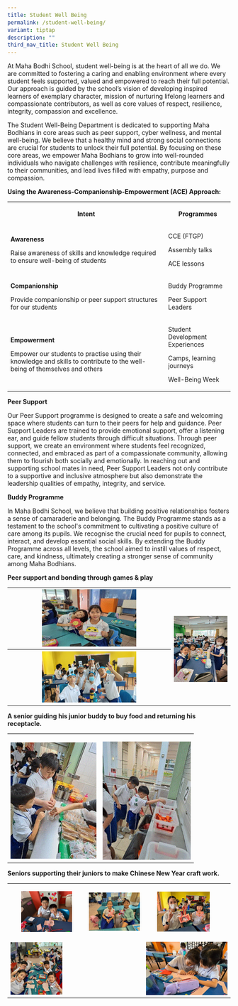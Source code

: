 ```yaml
---
title: Student Well Being
permalink: /student-well-being/
variant: tiptap
description: ""
third_nav_title: Student Well Being
---
```

<p>At Maha Bodhi School, student well-being is at the heart of all we do.
We are committed to fostering a caring and enabling environment where every
student feels supported, valued and empowered to reach their full potential.
Our approach is guided by the school’s vision of developing inspired learners
of exemplary character, mission of nurturing lifelong learners and compassionate
contributors, as well as core values of respect, resilience, integrity,
compassion and excellence.</p>
<p>The Student Well-Being Department is dedicated to supporting Maha Bodhians
in core areas such as peer support, cyber wellness, and mental well-being.
We believe that a healthy mind and strong social connections are crucial
for students to unlock their full potential. By focusing on these core
areas, we empower Maha Bodhians to grow into well-rounded individuals who
navigate challenges with resilience, contribute meaningfully to their communities,
and lead lives filled with empathy, purpose and compassion.</p>
<p><strong>Using the Awareness-Companionship-Empowerment (ACE) Approach:</strong>
</p>
<table style="minWidth: 75px">
<colgroup>
<col>
<col>
<col>
</colgroup>
<tbody>
<tr>
<th rowspan="1" colspan="2">
<p>Intent</p>
</th>
<th rowspan="1" colspan="1">
<p>Programmes</p>
</th>
</tr>
<tr>
<td rowspan="1" colspan="2">
<p><strong>Awareness</strong>
</p>
<p>Raise awareness of skills and knowledge required to ensure well-being
of students</p>
</td>
<td rowspan="1" colspan="1">
<p>CCE (FTGP)</p>
<p>Assembly talks</p>
<p>ACE lessons</p>
</td>
</tr>
<tr>
<td rowspan="1" colspan="2">
<p><strong>Companionship</strong>
</p>
<p>Provide companionship or peer support structures for our students</p>
</td>
<td rowspan="1" colspan="1">
<p>Buddy Programme</p>
<p>Peer Support Leaders</p>
</td>
</tr>
<tr>
<td rowspan="1" colspan="2">
<p><strong>Empowerment</strong>
</p>
<p>Empower our students to practise using their knowledge and skills to contribute
to the well-being of themselves and others</p>
</td>
<td rowspan="1" colspan="1">
<p>Student Development Experiences</p>
<p>Camps, learning journeys</p>
<p>Well-Being Week</p>
<p></p>
</td>
</tr>
</tbody>
</table>
<p><strong>Peer Support</strong>
</p>
<p>Our Peer Support programme is designed to create a safe and welcoming
space where students can turn to their peers for help and guidance. Peer
Support Leaders are trained to provide emotional support, offer a listening
ear, and guide fellow students through difficult situations. Through peer
support, we create an environment where students feel recognized, connected,
and embraced as part of a compassionate community, allowing them to flourish
both socially and emotionally. In reaching out and supporting school mates
in need, Peer Support Leaders not only contribute to a supportive and inclusive
atmosphere but also demonstrate the leadership qualities of empathy, integrity,
and service.</p>
<p></p>
<p><strong>Buddy Programme</strong>
</p>
<p>In Maha Bodhi School, we believe that building positive relationships
fosters a sense of camaraderie and belonging. The Buddy Programme stands
as a testament to the school's commitment to cultivating a positive culture
of care among its pupils. We recognise the crucial need for pupils to connect,
interact, and develop essential social skills. By extending the Buddy Programme
across all levels, the school aimed to instill values of respect, care,
and kindness, ultimately creating a stronger sense of community among Maha
Bodhians.</p>
<p><strong>Peer support and bonding through games &amp; play</strong>
</p>
<table style="minWidth: 50px">
<colgroup>
<col>
<col>
</colgroup>
<tbody>
<tr>
<th rowspan="1" colspan="1">
<div class="isomer-image-wrapper">
<img style="width: 60%;" height="auto" width="100%" alt="" src="/images/Buudy_Programme_Picture_1.gif">
</div>
</th>
<th rowspan="3" colspan="1">
<p></p>
<div class="isomer-image-wrapper">
<img style="width: 100%;" height="auto" width="100%" alt="" src="/images/Buudy_Programme_Picture_3.gif">
</div>
</th>
</tr>
<tr>
<th rowspan="2" colspan="1">
<div class="isomer-image-wrapper">
<img style="width: 60%;" height="auto" width="100%" alt="" src="/images/Buudy_Programme_Picture_2.gif">
</div>
</th>
</tr>
<tr></tr>
</tbody>
</table>
<p></p>
<p><strong>A senior guiding his junior buddy to buy food and returning his receptacle.</strong>
</p>
<table style="minWidth: 50px">
<colgroup>
<col>
<col>
</colgroup>
<tbody>
<tr>
<th rowspan="1" colspan="1">
<p></p>
<div class="isomer-image-wrapper">
<img style="width: 100%;" height="auto" width="100%" alt="" src="/images/buy_food_and_returning_his_receptacle_1.gif">
</div>
</th>
<th rowspan="1" colspan="1">
<p></p>
<div class="isomer-image-wrapper">
<img style="width: 100%" height="auto" width="100%" alt="" src="/images/buy_food_and_returning_his_receptacle_2.gif">
</div>
</th>
</tr>
</tbody>
</table>
<p><strong>Seniors supporting their juniors to make Chinese New Year craft work.</strong>
</p>
<table style="minWidth: 100px">
<colgroup>
<col>
<col>
<col>
<col>
</colgroup>
<tbody>
<tr>
<th rowspan="1" colspan="1">
<p></p>
<div class="isomer-image-wrapper">
<img style="width: 70%;" height="auto" width="100%" alt="" src="/images/Chinese_New_Year_craft_work_1.gif">
</div>
</th>
<th rowspan="1" colspan="1">
<p></p>
<div class="isomer-image-wrapper">
<img style="width: 100%" height="auto" width="100%" alt="" src="/images/Chinese_New_Year_craft_work_2.gif">
</div>
</th>
<th rowspan="1" colspan="1">
<p></p>
<div class="isomer-image-wrapper">
<img style="width: 70%;" height="auto" width="100%" alt="" src="/images/Chinese_New_Year_craft_work_3.gif">
</div>
</th>
<th rowspan="1" colspan="1">
<p></p>
</th>
</tr>
<tr>
<td rowspan="1" colspan="2">
<p></p>
<div class="isomer-image-wrapper">
<img style="width: 40%;" height="auto" width="100%" alt="" src="/images/Chinese_New_Year_craft_work_4.gif">
</div>
</td>
<td rowspan="1" colspan="2">
<p></p>
<div class="isomer-image-wrapper">
<img style="width: 100%" height="auto" width="100%" alt="" src="/images/Chinese_New_Year_craft_work_5.gif">
</div>
</td>
</tr>
</tbody>
</table>
<p></p>